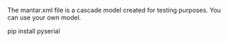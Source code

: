  The mantar.xml file is a cascade model created for testing purposes. You can use your own model.


pip install pyserial


